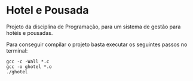 # Hotel e Pousada

Projeto da disciplina de Programação, para um sistema de gestão para hotéis e pousadas.

Para conseguir compilar o projeto basta executar os seguintes passos no terminal:

    gcc -c -Wall *.c
    gcc -o ghotel *.o
    ./ghotel
